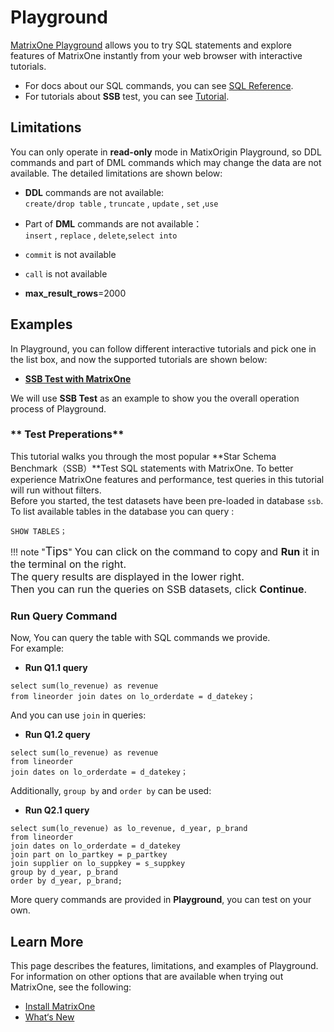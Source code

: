 # **Playground**
[MatrixOne Playground](https://playground.matrixorigin.io/?tutorial=SSB-test-with-matrixone&step=1) allows you to try SQL statements and explore features of MatrixOne instantly from your web browser with interactive tutorials.  
 
* For docs about our SQL commands, you can see [SQL Reference](../Reference/SQL-Reference/Data-Definition-Statements/create-database.md).  
* For tutorials about **SSB** test, you can see [Tutorial](../Get-Started/Tutorial/SSB-test-with-matrixone.md).

## **Limitations**

You can only operate in **read-only** mode in MatixOrigin Playground, so DDL commands and part of DML commands which may change the data are not available. The detailed limitations are shown below:

* **DDL** commands are not available:  
```create/drop table``` , ```truncate``` , ```update``` , ```set``` ,```use```  
  
* Part of **DML** commands are not available：  
```insert``` , ```replace``` , ```delete```,```select into ```  

* ```commit``` is not available

* ```call``` is not available

* **max_result_rows**=2000  
## **Examples**

In Playground, you can follow different interactive tutorials and pick one in the list box, and now the supported tutorials are shown below:  

* [**SSB Test with MatrixOne**](https://playground.matrixorigin.io/?tutorial=SSB-test-with-matrixone&step=1) 
     
We will use **SSB Test** as an example to show you the overall operation process of Playground.  
### ** Test Preperations**  

This tutorial walks you through the most popular **Star Schema Benchmark（SSB）**Test SQL statements with MatrixOne. To better experience MatrixOne features and performance, test queries in this tutorial will run without filters.  
Before you started, the test datasets have been pre-loaded in  database `ssb`. To list available tables in the database you can query :

```
SHOW TABLES；
```

!!! note  "<font size=4>Tips</font>"
    <font size=3>You can click on the command to copy and **Run** it in the terminal on the right.</font>  
    <font size=3>The query results are displayed in the lower right.</font>  
    <font size=3>Then you can run the queries on SSB datasets, click **Continue**.</font>  



### **Run Query Command**
Now, You can query the table with SQL commands we provide.  
For example:  

* **Run Q1.1 query**

```
select sum(lo_revenue) as revenue
from lineorder join dates on lo_orderdate = d_datekey；
```
And you can use ```join``` in queries: 

* **Run Q1.2 query**

```
select sum(lo_revenue) as revenue
from lineorder
join dates on lo_orderdate = d_datekey；
```
Additionally, ```group by``` and ```order by``` can be used:

* **Run Q2.1 query**

```
select sum(lo_revenue) as lo_revenue, d_year, p_brand
from lineorder
join dates on lo_orderdate = d_datekey
join part on lo_partkey = p_partkey
join supplier on lo_suppkey = s_suppkey
group by d_year, p_brand
order by d_year, p_brand;
```
More query commands are provided in **Playground**, you can test on your own.

## **Learn More**
This page describes the features, limitations, and examples of Playground. For information on other options that are available when trying out MatrixOne, see the following:

* [Install MatrixOne](install-standalone-matrixone.md)
* [What‘s New](../Overview/what's-new.md)
